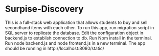 # Surpise-Discovery
This is a full-stack web application that allows students to buy and sell secondhand items with each other.
  To run this app, run migration script in SQL server to replicate the database. 
  Edit the configuration object in backend.js to establish connection to db. 
  Run Npm install in the terminal.
  Run node backend.js and node frontend.js in a new terminal. 
  The app should be running in http://localhost:8080/static/
